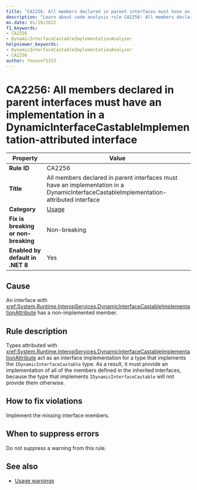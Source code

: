 ```yaml
---
title: "CA2256: All members declared in parent interfaces must have an implementation in a DynamicInterfaceCastableImplementation-attributed interface"
description: "Learn about code analysis rule CA2256: All members declared in parent interfaces must have an implementation in a DynamicInterfaceCastableImplementation-attributed interface"
ms.date: 01/19/2022
f1_keywords:
- CA2256
- DynamicInterfaceCastableImplementationAnalyzer
helpviewer_keywords:
- DynamicInterfaceCastableImplementationAnalyzer
- CA2256
author: Youssef1313
---
```

# CA2256: All members declared in parent interfaces must have an implementation in a DynamicInterfaceCastableImplementation-attributed interface

| Property                            | Value                                                                                                                                  |
|-------------------------------------|----------------------------------------------------------------------------------------------------------------------------------------|
| **Rule ID**                         | CA2256                                                                                                                                 |
| **Title**                           | All members declared in parent interfaces must have an implementation in a DynamicInterfaceCastableImplementation-attributed interface |
| **Category**                        | [Usage](usage-warnings.md)                                                                                                             |
| **Fix is breaking or non-breaking** | Non-breaking                                                                                                                           |
| **Enabled by default in .NET 8**    | Yes                                                                                                                                    |

## Cause

An interface with <xref:System.Runtime.InteropServices.DynamicInterfaceCastableImplementationAttribute> has a non-implemented member.

## Rule description

Types attributed with <xref:System.Runtime.InteropServices.DynamicInterfaceCastableImplementationAttribute> act as an interface implementation for a type that implements the `IDynamicInterfaceCastable` type. As a result, it must provide an implementation of all of the members defined in the inherited interfaces, because the type that implements `IDynamicInterfaceCastable` will not provide them otherwise.

## How to fix violations

Implement the missing interface members.

## When to suppress errors

Do not suppress a warning from this rule.

## See also

- [Usage warnings](usage-warnings.md)
